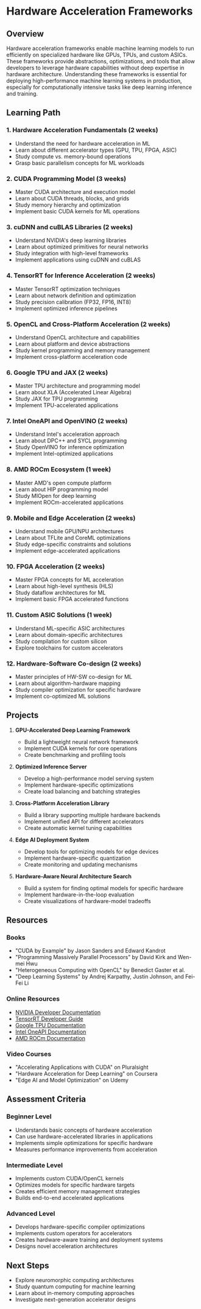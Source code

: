 # Hardware Acceleration Frameworks

## Overview
Hardware acceleration frameworks enable machine learning models to run efficiently on specialized hardware like GPUs, TPUs, and custom ASICs. These frameworks provide abstractions, optimizations, and tools that allow developers to leverage hardware capabilities without deep expertise in hardware architecture. Understanding these frameworks is essential for deploying high-performance machine learning systems in production, especially for computationally intensive tasks like deep learning inference and training.

## Learning Path

### 1. Hardware Acceleration Fundamentals (2 weeks)
- Understand the need for hardware acceleration in ML
- Learn about different accelerator types (GPU, TPU, FPGA, ASIC)
- Study compute vs. memory-bound operations
- Grasp basic parallelism concepts for ML workloads

### 2. CUDA Programming Model (3 weeks)
- Master CUDA architecture and execution model
- Learn about CUDA threads, blocks, and grids
- Study memory hierarchy and optimization
- Implement basic CUDA kernels for ML operations

### 3. cuDNN and cuBLAS Libraries (2 weeks)
- Understand NVIDIA's deep learning libraries
- Learn about optimized primitives for neural networks
- Study integration with high-level frameworks
- Implement applications using cuDNN and cuBLAS

### 4. TensorRT for Inference Acceleration (2 weeks)
- Master TensorRT optimization techniques
- Learn about network definition and optimization
- Study precision calibration (FP32, FP16, INT8)
- Implement optimized inference pipelines

### 5. OpenCL and Cross-Platform Acceleration (2 weeks)
- Understand OpenCL architecture and capabilities
- Learn about platform and device abstractions
- Study kernel programming and memory management
- Implement cross-platform acceleration code

### 6. Google TPU and JAX (2 weeks)
- Master TPU architecture and programming model
- Learn about XLA (Accelerated Linear Algebra)
- Study JAX for TPU programming
- Implement TPU-accelerated applications

### 7. Intel OneAPI and OpenVINO (2 weeks)
- Understand Intel's acceleration approach
- Learn about DPC++ and SYCL programming
- Study OpenVINO for inference optimization
- Implement Intel-optimized applications

### 8. AMD ROCm Ecosystem (1 week)
- Master AMD's open compute platform
- Learn about HIP programming model
- Study MIOpen for deep learning
- Implement ROCm-accelerated applications

### 9. Mobile and Edge Acceleration (2 weeks)
- Understand mobile GPU/NPU architectures
- Learn about TFLite and CoreML optimizations
- Study edge-specific constraints and solutions
- Implement edge-accelerated applications

### 10. FPGA Acceleration (2 weeks)
- Master FPGA concepts for ML acceleration
- Learn about high-level synthesis (HLS)
- Study dataflow architectures for ML
- Implement basic FPGA accelerated functions

### 11. Custom ASIC Solutions (1 week)
- Understand ML-specific ASIC architectures
- Learn about domain-specific architectures
- Study compilation for custom silicon
- Explore toolchains for custom accelerators

### 12. Hardware-Software Co-design (2 weeks)
- Master principles of HW-SW co-design for ML
- Learn about algorithm-hardware mapping
- Study compiler optimization for specific hardware
- Implement co-optimized ML solutions

## Projects

1. **GPU-Accelerated Deep Learning Framework**
   - Build a lightweight neural network framework
   - Implement CUDA kernels for core operations
   - Create benchmarking and profiling tools

2. **Optimized Inference Server**
   - Develop a high-performance model serving system
   - Implement hardware-specific optimizations
   - Create load balancing and batching strategies

3. **Cross-Platform Acceleration Library**
   - Build a library supporting multiple hardware backends
   - Implement unified API for different accelerators
   - Create automatic kernel tuning capabilities

4. **Edge AI Deployment System**
   - Develop tools for optimizing models for edge devices
   - Implement hardware-specific quantization
   - Create monitoring and updating mechanisms

5. **Hardware-Aware Neural Architecture Search**
   - Build a system for finding optimal models for specific hardware
   - Implement hardware-in-the-loop evaluation
   - Create visualizations of hardware-model tradeoffs

## Resources

### Books
- "CUDA by Example" by Jason Sanders and Edward Kandrot
- "Programming Massively Parallel Processors" by David Kirk and Wen-mei Hwu
- "Heterogeneous Computing with OpenCL" by Benedict Gaster et al.
- "Deep Learning Systems" by Andrej Karpathy, Justin Johnson, and Fei-Fei Li

### Online Resources
- [NVIDIA Developer Documentation](https://developer.nvidia.com/documentation)
- [TensorRT Developer Guide](https://docs.nvidia.com/deeplearning/tensorrt/developer-guide/index.html)
- [Google TPU Documentation](https://cloud.google.com/tpu/docs)
- [Intel OneAPI Documentation](https://www.intel.com/content/www/us/en/developer/tools/oneapi/documentation.html)
- [AMD ROCm Documentation](https://rocmdocs.amd.com/en/latest/)

### Video Courses
- "Accelerating Applications with CUDA" on Pluralsight
- "Hardware Acceleration for Deep Learning" on Coursera
- "Edge AI and Model Optimization" on Udemy

## Assessment Criteria

### Beginner Level
- Understands basic concepts of hardware acceleration
- Can use hardware-accelerated libraries in applications
- Implements simple optimizations for specific hardware
- Measures performance improvements from acceleration

### Intermediate Level
- Implements custom CUDA/OpenCL kernels
- Optimizes models for specific hardware targets
- Creates efficient memory management strategies
- Builds end-to-end accelerated applications

### Advanced Level
- Develops hardware-specific compiler optimizations
- Implements custom operators for accelerators
- Creates hardware-aware training and deployment systems
- Designs novel acceleration architectures

## Next Steps
- Explore neuromorphic computing architectures
- Study quantum computing for machine learning
- Learn about in-memory computing approaches
- Investigate next-generation accelerator designs
